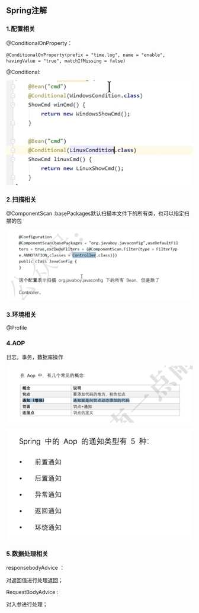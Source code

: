 ## Spring注解

### 1.配置相关

@ConditionalOnProperty：

```
@ConditionalOnProperty(prefix = "time.log", name = "enable", havingValue = "true", matchIfMissing = false)
```

@Conditional:

![VCFFh6](https://raw.githubusercontent.com/QinKai176/Image-Hosting/master/upic/VCFFh6.png)







### 2.扫描相关

@ComponentScan :basePackages默认扫描本文件下的所有类，也可以指定扫描的包

![GtgF9V](https://raw.githubusercontent.com/QinKai176/Image-Hosting/master/upic/GtgF9V.png)

### 3.环境相关

@Profile



### 4.AOP

日志，事务，数据库操作

![ztph4Z](https://raw.githubusercontent.com/QinKai176/Image-Hosting/master/upic/ztph4Z.png)

![OcBGiI](https://raw.githubusercontent.com/QinKai176/Image-Hosting/master/upic/OcBGiI.png)

### 5.数据处理相关

responsebodyAdvice ：

对返回值进行处理返回；

RequestBodyAdvice :

对入参进行处理；